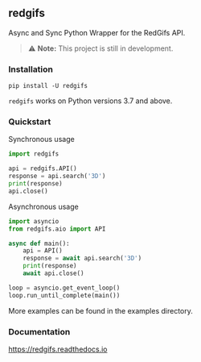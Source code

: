 ## redgifs

Async and Sync Python Wrapper for the RedGifs API.

> ⚠ **Note:** This project is still in development.

### Installation
```
pip install -U redgifs
```

`redgifs` works on Python versions 3.7 and above.

### Quickstart
Synchronous usage
```py
import redgifs

api = redgifs.API()
response = api.search('3D')
print(response)
api.close()
```

Asynchronous usage
```py
import asyncio
from redgifs.aio import API

async def main():
    api = API()
    response = await api.search('3D')
    print(response)
    await api.close()

loop = asyncio.get_event_loop()
loop.run_until_complete(main())
```

More examples can be found in the examples directory.

### Documentation
https://redgifs.readthedocs.io
